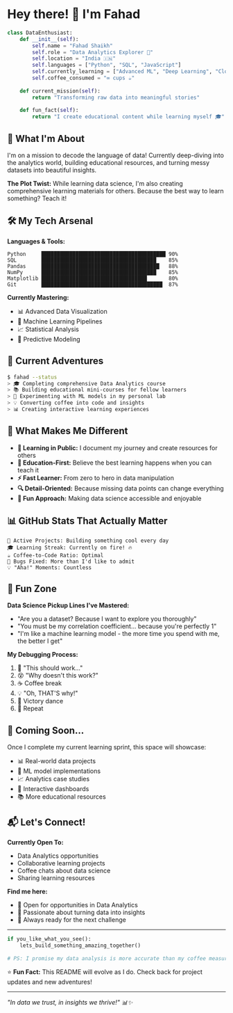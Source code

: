 # Hey there! 👋 I'm Fahad

```python
class DataEnthusiast:
    def __init__(self):
        self.name = "Fahad Shaikh"
        self.role = "Data Analytics Explorer 🚀"
        self.location = "India 🇮🇳"
        self.languages = ["Python", "SQL", "JavaScript"]
        self.currently_learning = ["Advanced ML", "Deep Learning", "Cloud Analytics"]
        self.coffee_consumed = "∞ cups ☕"
        
    def current_mission(self):
        return "Transforming raw data into meaningful stories"
    
    def fun_fact(self):
        return "I create educational content while learning myself 🎓"
```

## 🎯 What I'm About

I'm on a mission to decode the language of data! Currently deep-diving into the analytics world, building educational resources, and turning messy datasets into beautiful insights.

**The Plot Twist:** While learning data science, I'm also creating comprehensive learning materials for others. Because the best way to learn something? Teach it! 

## 🛠️ My Tech Arsenal

**Languages & Tools:**
```
Python     ████████████████████████████████████████ 90%
SQL        █████████████████████████████████████    85% 
Pandas     ██████████████████████████████████████   88%
NumPy      █████████████████████████████████████    85%
Matplotlib ██████████████████████████████████       80%
Git        ███████████████████████████████████████  87%
```

**Currently Mastering:**
- 📊 Advanced Data Visualization
- 🤖 Machine Learning Pipelines  
- 📈 Statistical Analysis
- 🎯 Predictive Modeling

## 🚀 Current Adventures

```bash
$ fahad --status
> 🎓 Completing comprehensive Data Analytics course
> 📚 Building educational mini-courses for fellow learners
> 🔬 Experimenting with ML models in my personal lab
> 💡 Converting coffee into code and insights
> 📊 Creating interactive learning experiences
```

## 🎨 What Makes Me Different

- **📖 Learning in Public:** I document my journey and create resources for others
- **🎯 Education-First:** Believe the best learning happens when you can teach it
- **⚡ Fast Learner:** From zero to hero in data manipulation
- **🔍 Detail-Oriented:** Because missing data points can change everything
- **🎪 Fun Approach:** Making data science accessible and enjoyable

## 📊 GitHub Stats That Actually Matter

```
📂 Active Projects: Building something cool every day
🎓 Learning Streak: Currently on fire! 🔥
☕ Coffee-to-Code Ratio: Optimal
🐛 Bugs Fixed: More than I'd like to admit
💡 "Aha!" Moments: Countless
```

## 🎪 Fun Zone

**Data Science Pickup Lines I've Mastered:**
- "Are you a dataset? Because I want to explore you thoroughly"
- "You must be my correlation coefficient... because you're perfectly 1"
- "I'm like a machine learning model - the more time you spend with me, the better I get"

**My Debugging Process:**
1. 🤔 "This should work..."
2. 😵 "Why doesn't this work?"
3. ☕ Coffee break
4. 💡 "Oh, THAT'S why!"
5. 🎉 Victory dance
6. 🔄 Repeat

## 🌟 Coming Soon...

Once I complete my current learning sprint, this space will showcase:
- 📊 Real-world data projects
- 🤖 ML model implementations  
- 📈 Analytics case studies
- 🎯 Interactive dashboards
- 📚 More educational resources

## 📬 Let's Connect!

**Currently Open To:**
- Data Analytics opportunities
- Collaborative learning projects
- Coffee chats about data science
- Sharing learning resources

**Find me here:**
- 💼 Open for opportunities in Data Analytics
- 🎯 Passionate about turning data into insights
- 🚀 Always ready for the next challenge

---

```python
if you_like_what_you_see():
    lets_build_something_amazing_together()
    
# PS: I promise my data analysis is more accurate than my coffee measurements ☕
```

⭐ **Fun Fact:** This README will evolve as I do. Check back for project updates and new adventures!

---
*"In data we trust, in insights we thrive!" 📊✨*

<!-- Last updated: September 2024 🚀 -->
